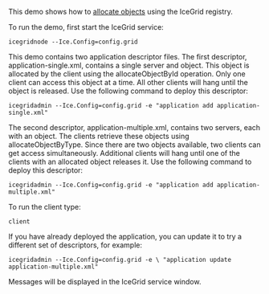 This demo shows how to [allocate objects][1] using the IceGrid registry.

To run the demo, first start the IceGrid service:

```
icegridnode --Ice.Config=config.grid
```

This demo contains two application descriptor files. The first
descriptor, application-single.xml, contains a single server and
object. This object is allocated by the client using the
allocateObjectById operation. Only one client can access this object
at a time. All other clients will hang until the object is released.
Use the following command to deploy this descriptor:

```
icegridadmin --Ice.Config=config.grid -e "application add application-single.xml"
```

The second descriptor, application-multiple.xml, contains two servers,
each with an object. The clients retrieve these objects using
allocateObjectByType. Since there are two objects available, two
clients can get access simultaneously. Additional clients will hang
until one of the clients with an allocated object releases it. Use the
following command to deploy this descriptor:

```
icegridadmin --Ice.Config=config.grid -e "application add application-multiple.xml"
```

To run the client type:

```
client
```

If you have already deployed the application, you can update it to try
a different set of descriptors, for example:

```
icegridadmin --Ice.Config=config.grid -e \ "application update application-multiple.xml"
```

Messages will be displayed in the IceGrid service window.

[1]: https://doc.zeroc.com/ice/4.0/ice-services/icegrid/resource-allocation-using-icegrid-sessions
